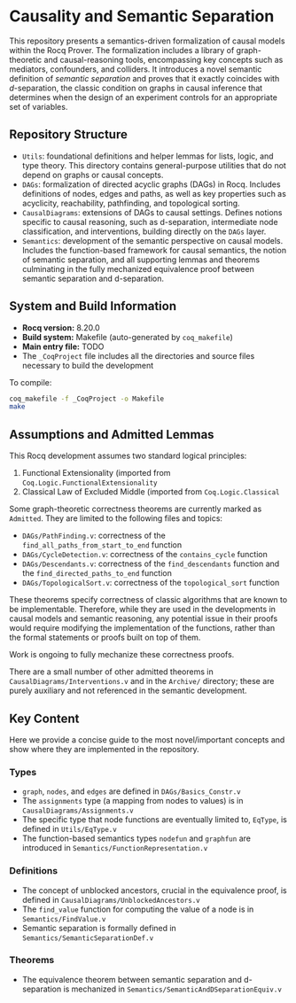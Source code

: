 
# Causality and Semantic Separation

This repository presents a semantics-driven formalization of causal models within the Rocq Prover. The
 formalization includes a library of graph-theoretic and causal-reasoning tools, 
encompassing key concepts such as mediators, confounders, and colliders.
 It introduces a novel semantic definition of _semantic separation_ and proves that it
 exactly coincides with _d_-separation, the classic condition on graphs in causal inference
 that determines when the design of an experiment controls for an appropriate set of variables.

## Repository Structure
- `Utils`: foundational definitions and helper lemmas for lists, logic, and type theory. 
   This directory contains general-purpose utilities that do not depend on graphs or causal concepts.
- `DAGs`: formalization of directed acyclic graphs (DAGs) in Rocq. Includes definitions of nodes, edges
   and paths, as well as key properties such as acyclicity, reachability, pathfinding, and topological
   sorting.
- `CausalDiagrams`: extensions of DAGs to causal settings. Defines notions specific to causal 
reasoning, such as d-separation, intermediate node classification, and interventions, building directly on the `DAGs` layer.
- `Semantics`: development of the semantic perspective on causal models. Includes the function-based
framework for causal semantics, the notion of semantic separation, and all supporting lemmas and 
theorems culminating in the fully mechanized equivalence proof between semantic separation and
d-separation.


## System and Build Information
- **Rocq version:** 8.20.0
- **Build system:** Makefile (auto-generated by `coq_makefile`)
- **Main entry file:** TODO
- The `_CoqProject` file includes all the directories and source files necessary to build the development

To compile:

```bash
coq_makefile -f _CoqProject -o Makefile
make
```

## Assumptions and Admitted Lemmas
This Rocq development assumes two standard logical principles:
1. Functional Extensionality (imported from `Coq.Logic.FunctionalExtensionality`
2. Classical Law of Excluded Middle (imported from `Coq.Logic.Classical`

Some graph-theoretic correctness theorems are currently marked as `Admitted`.
They are limited to the following files and topics:
- `DAGs/PathFinding.v`: correctness of the `find_all_paths_from_start_to_end` function
- `DAGs/CycleDetection.v`: correctness of the `contains_cycle` function
- `DAGs/Descendants.v`: correctness of the `find_descendants` function and the `find_directed_paths_to_end` function
- `DAGs/TopologicalSort.v`: correctness of the `topological_sort` function

These theorems specify correctness of classic algorithms that are known to be implementable.
Therefore, while they are used in the developments in causal models and semantic reasoning,
any potential issue in their proofs would require modifying the implementation of the functions,
rather than the formal statements or proofs built on top of them.

Work is ongoing to fully mechanize these correctness proofs.

There are a small number of other admitted theorems in `CausalDiagrams/Interventions.v` and in the `Archive/` directory; these are purely auxiliary and not referenced in the semantic development.


## Key Content
Here we provide a concise guide to the most novel/important concepts and show where they are implemented in the repository.

### Types
- `graph`, `nodes`, and `edges` are defined in `DAGs/Basics_Constr.v`
- The `assignments` type (a mapping from nodes to values) is in `CausalDiagrams/Assignments.v`
- The specific type that node functions are eventually limited to, `EqType`, is defined in `Utils/EqType.v`
- The function-based semantics types `nodefun` and `graphfun` are introduced in `Semantics/FunctionRepresentation.v`

### Definitions
- The concept of unblocked ancestors, crucial in the equivalence proof, is defined in `CausalDiagrams/UnblockedAncestors.v`
- The `find_value` function for computing the value of a node is in `Semantics/FindValue.v`
- Semantic separation is formally defined in `Semantics/SemanticSeparationDef.v`

### Theorems
- The equivalence theorem between semantic separation and d-separation is mechanized in `Semantics/SemanticAndDSeparationEquiv.v`

